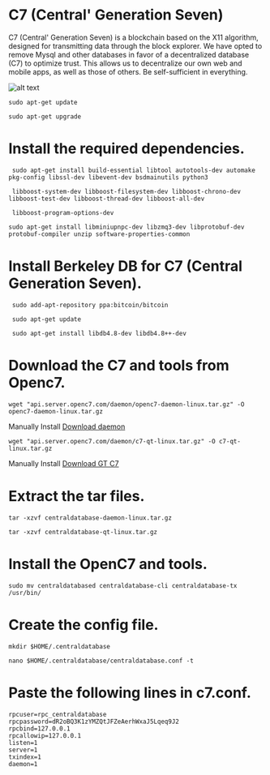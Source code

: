 # C7  (Central' Generation Seven)

C7 (Central' Generation Seven) is a blockchain based on the X11 algorithm, designed for transmitting data through the block explorer. We have opted to remove Mysql and other databases in favor of a decentralized database (C7) to optimize trust. This allows us to decentralize our own web and mobile apps, as well as those of others. Be self-sufficient in everything.


![alt text](https://raw.githubusercontent.com/openc7/c7/main/background.png)



```
sudo apt-get update
```
```
sudo apt-get upgrade
```

# Install the required dependencies.

```
 sudo apt-get install build-essential libtool autotools-dev automake pkg-config libssl-dev libevent-dev bsdmainutils python3 
```

```
 libboost-system-dev libboost-filesystem-dev libboost-chrono-dev libboost-test-dev libboost-thread-dev libboost-all-dev 
```
```
 libboost-program-options-dev
 ```
 ```
 sudo apt-get install libminiupnpc-dev libzmq3-dev libprotobuf-dev protobuf-compiler unzip software-properties-common
```
# Install Berkeley DB for C7 (Central Generation Seven).

```
 sudo add-apt-repository ppa:bitcoin/bitcoin
```

```
 sudo apt-get update
```

```
 sudo apt-get install libdb4.8-dev libdb4.8++-dev
```


# Download the C7 and tools from Openc7.


```
wget "api.server.openc7.com/daemon/openc7-daemon-linux.tar.gz" -O openc7-daemon-linux.tar.gz
```
Manually Install
[Download daemon](https://api.server.openc7.com/daemon/c7-daemon-linux.tar.gz)

```
wget "api.server.openc7.com/daemon/c7-qt-linux.tar.gz" -O c7-qt-linux.tar.gz
```

Manually Install
[Download GT C7](https://api.server.openc7.com/daemon/c7-qt-linux.tar.gz)

# Extract the tar files.

```
tar -xzvf centraldatabase-daemon-linux.tar.gz
```

```
tar -xzvf centraldatabase-qt-linux.tar.gz
```

# Install the OpenC7 and tools.
```
sudo mv centraldatabased centraldatabase-cli centraldatabase-tx /usr/bin/
```
# Create the config file.
```
mkdir $HOME/.centraldatabase
 ```
 ```
nano $HOME/.centraldatabase/centraldatabase.conf -t
```

# Paste the following lines in c7.conf.


```
rpcuser=rpc_centraldatabase
rpcpassword=dR2oBQ3K1zYMZQtJFZeAerhWxaJ5Lqeq9J2
rpcbind=127.0.0.1
rpcallowip=127.0.0.1
listen=1
server=1
txindex=1
daemon=1
```
